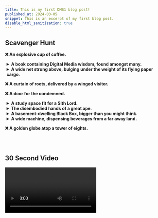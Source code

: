```yaml
---
title: This is my first DMS1 blog post!
published_at: 2024-03-05
snippet: This is an excerpt of my first blog post.
disable_html_sanitization: true
---
```


## Scavenger Hunt

**❌ An explosive cup of coffee.**

<details style="padding-left:5px;">
<summary><b>A book containing Digital Media wisdom, found amongst many.</b></summary>
<br>
We wandered around until we found the library and searched for the category that most likely had books on design. (I forgot what the category was called but I remember its corresponding number was 700.) We then wandered the library until we found the section we were looking for. It was difficult trying to pinpoint a book specifically on digital media but this was the one we thought most closely matched the description.
<br><br>

![book](/w01/book.jpg)

<br>
</details>

<details style="padding-left:5px;">
<summary><b>A wide net strung above, bulging under the weight of its flying paper cargo.</b></summary>

<br>
While trying to find the exit to the library, we found a small balcony where we could see the net. We took a photo on the balcony, but seeing as we were going to walk past it anyway, we decided to take a closer photo.
<br><br>

![net](/w01/net.jpg)

<br>
</details>

**❌ A curtain of roots, delivered by a winged visitor.**

**❌ A door for the condemned.**

<details style="padding-left:5px;">
<summary><b>A study space fit for a Sith Lord.</b></summary>

<br>
As digital media students, we thought it was only fair we used every tool at our disposal, whether physical or digital, so we pulled up lost on campus. We located this area using the key words, "star wars". 
<br><br>

![study space](/w01/sith.jpg)

<br>
</details>

<details style="padding-left:5px;">
<summary><b>The disembodied hands of a great ape.</b></summary>

<br>
Unfortunately, we did not get the opportunity to take a selfie with the hand as we found this while returning to the classroom, but I managed to snap a quick photo. Hopefully (if you can see it at all) this is the hand we were supposed to find and not just a coincidence that someone left a mannequin arm on the floor. We tried our best. 
<br><br>

![hand](/w01/hand.jpg)

<br>
</details>

<details style="padding-left:5px;">
<summary><b>A basement-dwelling Black Box, bigger than you might think.</b></summary>

<br>
I think this was near the library and we found it by pure chance. It didn't quite fit the "basement-dwelling" descriptor but we thought it was close enough. 
<br><br>

![box](/w01/box.jpg)

<br>
</details>

<details style="padding-left:5px;">
<summary><b> A wide machine, dispensing beverages from a far away land.</b></summary>

<br>
This was our first find after wandering around in buildings 8-10 for a little. It looked slightly wider than most Australian vending machines, and the drinks were mostly Japanese, which we thought was a pretty far away land.
<br><br>

![vending machine](/w01/drink.jpg)

<br>
</details>

**❌ A golden globe atop a tower of eights.**

<br><br>

## 30 Second Video

![vid](/w01/w01s1_30sec_v2.mp4)

<br><br>